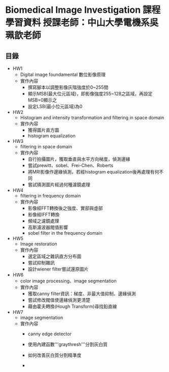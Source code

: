 # Biomedical Image Investigation 課程學習資料 授課老師：中山大學電機系吳珮歆老師
## 目錄
* HW1
  - Digital image foundamental 數位影像原理
  - 實作內容
    - 撰寫腳本以調整影像灰階強度於0~255間
    - 顯示MSB(最大位元區域)，即影像強度255~128之區域，再設定MSB=0顯示之
    - 設定LSB(最小位元區域)為0
* HW2
  - Histogram and intensity transformation and filtering in space domain
  - 實作內容
    - 獲得圖片直方圖
    - histogram equalization
* HW3
  - filtering in space domain
  - 實作內容
    - 自行拍攝圖片，獲取垂直與水平方向梯度，偵測邊緣
    - 嘗試prewitt、sobel、Frei-Chen、Roberts
    - 將MRI影像作邊緣偵測，若經histogram equalization後再處理有何不同
    - 嘗試猜測圖片經過何種濾鏡處理
* HW4
  - filtering in frequency domain 
  - 實作內容
    - 影像經FFT轉換後之強度、實部與虛部
    - 影像經IFFT轉換
    - 頻域之濾鏡處理
    - 高斯濾波器閥值影響
    - sobel filter in the frequency domain
* HW5
  - Image restoration
  - 實作內容
    - 選定區域之雜訊直方分布圖
    - 嘗試抑制雜訊
    - 設計wiener filter嘗試還原圖片
* HW6
  - color image processing、image segmentation
  - 實作內容
    - 獲取canny filter資訊：梯度、非最大值抑制、邊緣偵測
    - 嘗試修改閥值使邊緣偵測更清楚
    - 藉由霍夫轉換(Hough Transform)尋找鉛直線
* HW7
  - image segmentation
  - 實作內容
    - canny edge detector
    - 使用內建函數'''graythresh'''分割灰白質
    - 如何改善灰白質分割精準度
    
    - 
